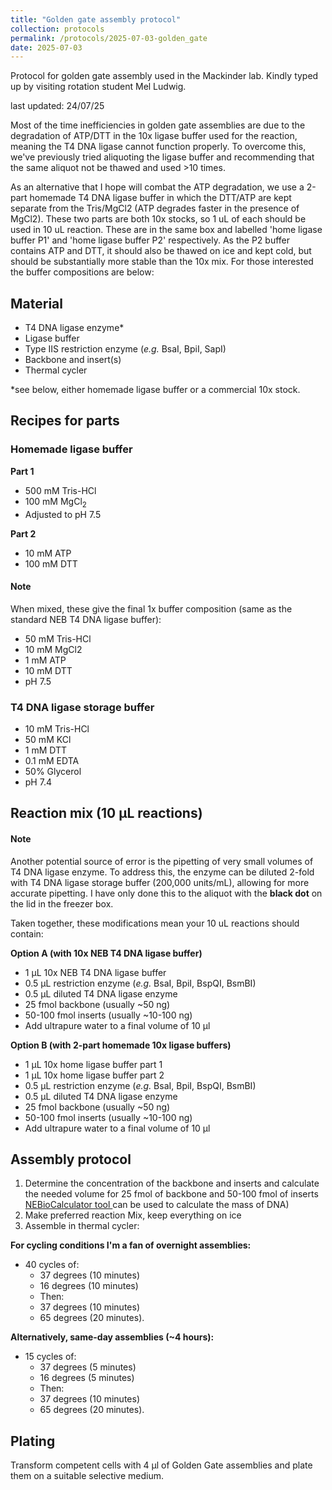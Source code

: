 ```yaml
---
title: "Golden gate assembly protocol"
collection: protocols
permalink: /protocols/2025-07-03-golden_gate
date: 2025-07-03
---
```


Protocol for golden gate assembly used in the Mackinder lab. Kindly typed up by visiting rotation student Mel Ludwig.

last updated: 24/07/25

Most of the time inefficiencies in golden gate assemblies are due to the degradation of ATP/DTT in the 10x  ligase buffer used for the reaction, meaning the T4 DNA ligase cannot function properly. To overcome this, we've previously tried aliquoting the ligase buffer and recommending that the same aliquot not be thawed and used >10 times.

As an alternative that I hope will combat the ATP degradation, we use a 2-part homemade T4 DNA ligase buffer in which the DTT/ATP are kept separate from the Tris/MgCl2 (ATP degrades faster in the presence of MgCl2). These two parts are both 10x stocks, so 1 uL of each should be used in 10 uL reaction. These are in the same box and labelled 'home ligase buffer P1' and 'home ligase buffer P2' respectively. As the P2 buffer contains ATP and DTT, it should also be thawed on ice and kept cold, but should be substantially more stable than the 10x mix. For those interested the buffer compositions are below:

## Material
- T4 DNA ligase enzyme*
- Ligase buffer
- Type IIS restriction enzyme (_e.g._ BsaI, BpiI, SapI)
- Backbone and insert(s)
- Thermal cycler

*see below, either homemade ligase buffer or a commercial 10x stock.

## Recipes for parts
### Homemade ligase buffer
**Part 1**
- 500 mM Tris-HCl
- 100 mM MgCl<sub>2<sub/>
- Adjusted to pH 7.5

**Part 2**
- 10 mM ATP
- 100 mM DTT

#### Note
When mixed, these give the final 1x buffer composition (same as the standard NEB T4 DNA ligase buffer):
- 50 mM Tris-HCl
- 10 mM MgCl2
- 1 mM ATP
- 10 mM DTT
- pH 7.5

### T4 DNA ligase storage buffer
- 10 mM Tris-HCl
- 50 mM KCl
- 1 mM DTT
- 0.1 mM EDTA
- 50% Glycerol
- pH 7.4

## Reaction mix (10 &#181;L reactions)
#### Note
Another potential source of error is the pipetting of very small volumes of T4 DNA ligase
enzyme. To address this, the enzyme can be diluted 2-fold with T4 DNA ligase storage
buffer (200,000 units/mL), allowing for more accurate pipetting. I have only done this to the aliquot with the **black dot** on the lid in the freezer box.

Taken together, these modifications mean your 10 uL reactions should contain:

**Option A (with 10x NEB T4 DNA ligase buffer)**
- 1 &#181;L 10x NEB T4 DNA ligase buffer
- 0.5 &#181;L restriction enzyme (_e.g._ BsaI, BpiI, BspQI, BsmBI)
- 0.5 &#181;L diluted T4 DNA ligase enzyme
- 25 fmol backbone (usually ~50 ng)
- 50-100 fmol inserts (usually ~10-100 ng)
- Add ultrapure water to a final volume of 10 µl

**Option B (with 2-part homemade 10x ligase buffers)**
- 1 &#181;L 10x home ligase buffer part 1
- 1 &#181;L 10x home ligase buffer part 2
- 0.5 &#181;L restriction enzyme (_e.g._ BsaI, BpiI, BspQI, BsmBI)
- 0.5 &#181;L diluted T4 DNA ligase enzyme
- 25 fmol backbone (usually ~50 ng)
- 50-100 fmol inserts (usually ~10-100 ng)
- Add ultrapure water to a final volume of 10 µl

## Assembly protocol
1. Determine the concentration of the backbone and inserts and calculate the
needed volume for 25 fmol of backbone and 50-100 fmol of inserts <a href="https://nebiocalculator.neb.com/#!/dsdnaamt">NEBioCalculator tool </a>can be used to calculate the mass of DNA)
1. Make preferred reaction Mix, keep everything on ice
1. Assemble in thermal cycler:

**For cycling conditions I'm a fan of overnight assemblies:**
   - 40 cycles of:
     - 37 degrees (10 minutes)
     - 16 degrees (10 minutes)
     - Then:
     - 37 degrees (10 minutes)
     - 65 degrees (20 minutes).

**Alternatively, same-day assemblies (~4 hours):**
   - 15 cycles of:
      - 37 degrees (5 minutes)
      - 16 degrees (5 minutes)
      - Then:
      - 37 degrees (10 minutes)
      - 65 degrees (20 minutes).

## Plating
Transform competent cells with 4 µl of Golden Gate assemblies and plate them
on a suitable selective medium.



